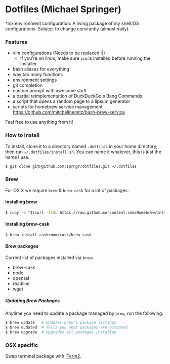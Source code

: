 # Dotfiles (Michael Springer)

*nix environment configuration. A living package of my shell/OS configurations. Subject to change constantly (almost daily).

### Features
* vim configurations (Needs to be replaced :|)
	* if you're on linux, make sure `vim` is installed before running the installer
* bash aliases for everything
* way too many functions
* environment settings
* git completion
* custom prompt with awesome stuff
* a partial reimplementation of DuckDuckGo's Bang Commands
* a script that opens a random page to a lipsum generator
* scripts for homebrew service management <https://github.com/mitchellnemitz/bash-brew-service>


Feel free to use anything from it!

### How to Install

To install, clone it to a directory named `.dotfiles` in your home directory, then run `~/.dotfiles/install.sh`.
You can name it whatever, this is just the name I use.

```bash
$ git clone git@github.com:sprngr/dotfiles.git ~/.dotfiles
```

### Brew

For OS X we require `brew` & `brew-cask` for a lot of packages.

#### Installing brew

```bash
$ ruby -e "$(curl -fsSL https://raw.githubusercontent.com/Homebrew/install/master/install)"
````

#### Installing brew-cask

```bash
$ brew install caskroom/cask/brew-cask
```

#### Brew packages

Current list of packages installed via `brew`:
* brew-cask
* node
* openssl
* readline
* wget

##### Updating Brew Packages

Anytime you need to update a package managed by `brew`, run the following:

```bash
$ brew update   # Updates brew's package listings
$ brew oudated  # Tells you what packages are outdated
$ brew upgrade  # Upgrades all packages installed
```

### OSX specific

Swap terminal package with [iTerm2](http://iterm2.com/).
